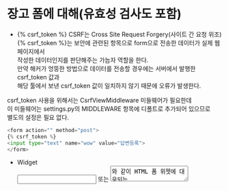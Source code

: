 # 장고 폼에 대해(유효성 검사도 포함)

- {% csrf_token %}
  CSRF는 Cross Site Request Forgery(사이트 간 요청 위조)  
  {% csrf_token %}는 보안에 관련된 항목으로 form으로 전송한 데이터가 실제 웹 페이지에서  
  작성한 데이터인지를 판단해주는 가늠자 역할을 한다.  
  만약 해커가 엉뚱한 방법으로 데이터를 전송할 경우에는 서버에서 발행한 csrf_token 값과  
  해당 툴에서 보낸 csrf_token 값이 일치하지 않기 때문에 오류가 발생한다.

csrf_token 사용을 위해서는 CsrfViewMiddleware 미들웨어가 필요한데  
이 미들웨어는 settings.py의 MIDDLEWARE 항목에 디폴트로 추가되어 있으므로  
별도의 설정은 필요 없다.

```python
<form action="" method="post">
{% csrf_token %}
<input type="text" name="wow" value="답변등록">
</form>


```

- Widget  
  <input type="text"> 또는 <textarea>와 같이 HTML 폼 위젯에 대응되는 클래스, 위젯을 HTML로 랜더링하는 것을 처리

- Field  
  유효성 검증을 담당하는 클래스, 예를 들어 EmailField는 데이터가 유효한 이메일 주소인지 확인

- Form  
  그 자체에 대한 유효성 검증 규칙 및 HTML로서의 표시 방법을 알고 있는 필드의 모음

- Form Media  
  폼을 렌더링하기 위해 필요한 CSS와 JavaScript 지원

- Bound Form  
  바운드는 데이터 집합에 바인딩되어 있으면 해당 데이터의 유효성을 검사하고 HTML로 표시된 데이터로 렌더링

- Unbound Form  
  언바운드인 경우 유효성을 검사할 데이터가 없기 때문에 유효성 검사를 수행할 수 없지만 빈 양식을 렌더링

- **form.is_valid()**  
  데이터가 유효한지 아닌지를 검사한다.  
  True/False를 반환한다.

  **is_valid()를 사용하지않고 유효성검사를 할수도 있긴하다. bound Form처럼 field가 유효성 검증을 담당하기 떄문에**  
  **에러를 내주기는 한다. 하지만, is_valid()를 통해 정규화된 cleand_data와 is_valid()가 False일 경우 탬플릿에서**  
  **{{form.errors}}(form = forms.SearchForm(request.GET))를 랜더링해서 따로 에러메시지를 확인 할 수 있는 등, 여러므로 편리하다.**

True를 반환하는 바운드 폼  
모든 폼에 데이터가 채워져 있기 때문에 True를 반환

```python

data = { 'subject': 'hello',
            'message': 'good morning',
            'sender': 'admin@example.com',
            'cc_myself': True,
             }
f = ContactForm(data)
f.is_valid()

>> True

```

False를 반환하는 바운드 폼
모든 필드가 기본적으로 필요되는 상태에서 공란으로 둘 경우, Flase를 반환

```python
data = { 'subject': '',
            'message': 'good morning',
            'sender': 'invalid email address',
            'cc_myself': True
            }
f = ContactForm(data)
f.is_valid()

>> False

```

- **cleaned_data**
  Form 클래스의 각 필드는 데이터 유효성 검사 뿐만 아니라 일관된 형식으로 정규화하여 cleaning하는 역할을 담당한다.  
  cleaned_data를 사용하면 특정 필드의 데이터를 다양한 방법으로 입력할 수 있으므로 항상 일관된 결과를 얻을 수 있다.  
  (**그리고 `city = form.cleaned_data.get("city")`와 같이 이 방법 이외에 form에서 데이터(객체, 변수 등등)을 얻는 방법을 잘 모르겠다.**)

CharField, EmailField 와 같은 텍스트 기반 필드는 항상 입력을 유니 코드 문자열로 받는다

```python
data = {'subject': 'hello',
            'message': 'good morning',
            'sender': 'admin@example.com',
            'cc_myself': True
           }

f = ContactForm(data)
f.is_valid()
# True
f.cleaned_data
# {'cc_myself': True, 'message': u'good morning', 'sender': admin@example.com', 'subject': u'hello'}

```

데이터 유효성( is_valid() )를 검사하지 않으면 Form 인스턴스에 cleaned_data 속성이 없다.

```python

data = {'subject': 'hello',
            'message': 'good morning',
            'sender': 'admin@example.com',
            'cc_myself': True
           }
f = ContactForm(data)
f.is_valid()
# False
f.cleaned_data
Traceback (most recent call last):
...
AttributeError: 'ContactForm' object has no attribute 'cleaned_data'
```

cleaned_data 는 Form 의 안에서 정의한 필드에 값에 대해서만 리턴을 한다.  
extra_field 는 cleaned_data 에 포함되지 않은 상태다.

```python
data = {'subject': 'hello',
            'message': 'good morning',
            'sender': 'admin@example.com',
            'cc_myself': True,
            'extra_field_1': 'foo',
            'extra_field_2': 'bar'
           }
f = Contactform(data)
f.is_valid()
# True
f.cleaned_data
# {'cc_myself': True, 'message': u'good morning', 'sender': u'admin@example.com', 'subject': u'hello'}

```

Form 에 정의된 모든 필드의 키와 값이 cleaned_data 에 포함된다.  
nick_name 필드는 required=False 로 지정해도 cleaned_data 에 포함(빈 문자열)

```python

class OptionalPersonForm(forms.ModelForm):
    first_name = CharField()
    last_name = CharField()
    nick_name = CharField(required=False)

data = {'first_name': u'Karl', 'last_name': u'Brian'}
f = OptionalPersonForm(data)
f.is_valid()
# True
f.cleaned_data
{'nick_name': u'', 'first_name': u'Karl', 'last_name': u'Brian'}
```

참조:(form)[https://dev-mht.tistory.com/48], (이전 버전)[https://django-doc-test-kor.readthedocs.io/en/old_master/topics/forms/index.html]
